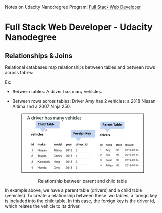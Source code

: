 Notes on Udacity Nanodregree Program: [Full Stack Web Developer](https://www.udacity.com/course/full-stack-web-developer-nanodegree--nd0044)

# Full Stack Web Developer - Udacity Nanodegree

## Relationships & Joins

Relational databases map relationships between tables and between rows across tables:

Ex:

- Between tables:  A driver has many vehicles.

- Between rows across tables: Driver Amy has 2 vehicles: a 2018 Nissan Altima and a 2007 Ninja 250.


<div align="center">
<img src=src/parent_child_tables.png>
<p>Relationship between parent and child table</p>
</div>

In example above, we have a parent table (drivers) and a child table (vehicles). To create a relationship between these two tables, a foreign key is included into the child table. In this case, the foreign key is the driver id, which relates the vehicle to its driver.